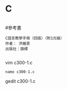 # C
```
```
#參考書
```
C語言教學手冊（四版）（附1光碟）
作者： 洪維恩  
出版社：旗標 
```
```
```
vim c300-1.c
```
namo c300-1.c
```
gedit c300-1.c
```
